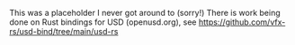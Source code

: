 This was a placeholder I never got around to (sorry!)
There is work being done on Rust bindings for USD (openusd.org), see https://github.com/vfx-rs/usd-bind/tree/main/usd-rs
